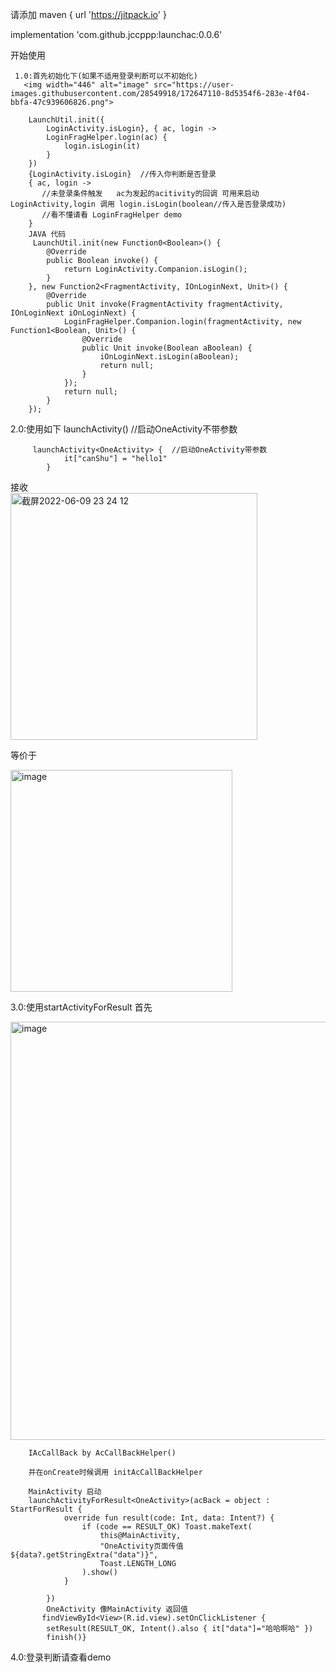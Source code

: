 请添加 maven { url 'https://jitpack.io' }

implementation 'com.github.jccppp:launchac:0.0.6'

开始使用

     1.0:首先初始化下(如果不适用登录判断可以不初始化)
       <img width="446" alt="image" src="https://user-images.githubusercontent.com/28549918/172647110-8d5354f6-283e-4f04-bbfa-47c939606826.png">

        LaunchUtil.init({
            LoginActivity.isLogin}, { ac, login ->
            LoginFragHelper.login(ac) {
                login.isLogin(it)
            }
        })
        {LoginActivity.isLogin}  //传入你判断是否登录
        { ac, login ->
           //未登录条件触发   ac为发起的acitivity的回调 可用来启动LoginActivity,login 调用 login.isLogin(boolean//传入是否登录成功)
           //看不懂请看 LoginFragHelper demo
        }
        JAVA 代码
         LaunchUtil.init(new Function0<Boolean>() {
            @Override
            public Boolean invoke() {
                return LoginActivity.Companion.isLogin();
            }
        }, new Function2<FragmentActivity, IOnLoginNext, Unit>() {
            @Override
            public Unit invoke(FragmentActivity fragmentActivity, IOnLoginNext iOnLoginNext) {
                LoginFragHelper.Companion.login(fragmentActivity, new Function1<Boolean, Unit>() {
                    @Override
                    public Unit invoke(Boolean aBoolean) {
                        iOnLoginNext.isLogin(aBoolean);
                        return null;
                    }
                });
                return null;
            }
        });
        
2.0:使用如下
        launchActivity<OneActivity>()  //启动OneActivity不带参数
        
         launchActivity<OneActivity> {  //启动OneActivity带参数
                it["canShu"] = "hello1"
            }
  
接收       
<img width="395" alt="截屏2022-06-09 23 24 12" src="https://user-images.githubusercontent.com/28549918/172887718-7b02bc53-8b8a-47e5-aa47-0e6ed10f1f6c.png">

等价于
       
<img width="355" alt="image" src="https://user-images.githubusercontent.com/28549918/172887883-2d5873ae-2841-4035-aa61-9249d0362024.png">

        
3.0:使用startActivityForResult
首先
       
<img width="669" alt="image" src="https://user-images.githubusercontent.com/28549918/172888018-25d23ae6-9e9e-4bb5-b45e-5be0f6c511a5.png">
       
        IAcCallBack by AcCallBackHelper()
        
        并在onCreate时候调用 initAcCallBackHelper
        
        MainActivity 启动
        launchActivityForResult<OneActivity>(acBack = object : StartForResult {
                override fun result(code: Int, data: Intent?) {
                    if (code == RESULT_OK) Toast.makeText(
                        this@MainActivity,
                        "OneActivity页面传值${data?.getStringExtra("data")}",
                        Toast.LENGTH_LONG
                    ).show()
                }

            })
            OneActivity 像MainActivity 返回值
           findViewById<View>(R.id.view).setOnClickListener {
            setResult(RESULT_OK, Intent().also { it["data"]="哈哈啊哈" })
            finish()}
            
4.0:登录判断请查看demo
            
            
         
        
